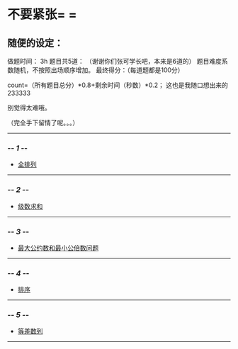 # 不要紧张= =

## 随便的设定：

做题时间： 3h 
题目共5道： （谢谢你们张可学长吧，本来是6道的）
题目难度系数随机，不按照出场顺序增加。
最终得分：（每道题都是100分）

count=（所有题目总分）*0.8+剩余时间（秒数）*0.2；
这也是我随口想出来的233333

别觉得太难哦。

（完全手下留情了呢。。。）

-----
### -*- 1 -*-
+ [全排列](http://codevs.cn/problem/1294/)

-----
### -*- 2 -*-
+ [级数求和](http://codevs.cn/problem/1007/)

-----
### -*- 3 -*-
+ [最大公约数和最小公倍数问题](http://codevs.cn/problem/1012/)

-----
### -*- 4 -*-
+ [排序](http://codevs.cn/problem/1076/)

-----
### -*- 5 -*-
+ [等差数列](http://codevs.cn/problem/1006/)

-----